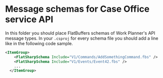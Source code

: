 # Message schemas for Case Office service API
In this folder you should place FlatBuffers schemas of Work Planner's API message types. In your `.csproj` for every schema file you should add a line like in the following code sample.
```xml
<ItemGroup>
    <FlatSharpSchema Include="V1/Commands/AddSomethingCommand.fbs" />
    <FlatSharpSchema Include="V1/Events/Event42.fbs" />
    ...
  </ItemGroup>
```
